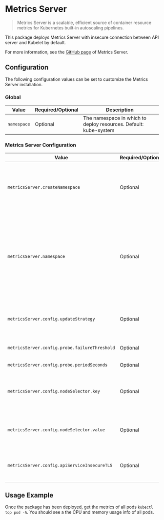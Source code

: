 # Metrics Server

> Metrics Server is a scalable, efficient source of container resource metrics for Kubernetes built-in autoscaling pipelines.

This package deploys Metrics Server with insecure connection between API server and Kubelet by default.

For more information, see the [GitHub page](https://github.com/kubernetes-sigs/metrics-server) of Metrics Server.

## Configuration

The following configuration values can be set to customize the Metrics Server installation.

### Global

| Value | Required/Optional | Description |
|-------|-------------------|-------------|
| `namespace` | Optional | The namespace in which to deploy resources. Default: kube-system |

### Metrics Server Configuration

| Value | Required/Optional | Description |
|-------|-------------------|-------------|
| `metricsServer.createNamespace` | Optional | A boolean that indicates whether to create the namespace specified. Default value is `true`. |
| `metricsServer.namespace` | Optional | The namespace value used by older templates, will overwrite will top level namespace of present, keep for backward compatibility. Default value is `null`. |
| `metricsServer.config.updateStrategy` | Optional | The update strategy of the deployment. Default: `RollingUpdate` |
| `metricsServer.config.probe.failureThreshold` | Optional | Probe failure threshold. Default: `3`. |
| `metricsServer.config.probe.periodSeconds` | Optional | Probe period. Default: `10` . |
| `metricsServer.config.nodeSelector.key` | Optional | Select which node should Metrics-server pod runs on. Default: `null`. |
| `metricsServer.config.nodeSelector.value` | Optional | Select which node should Metrics-server pod runs on. Default: `null`. |
| `metricsServer.config.apiServiceInsecureTLS`| Optional | Insecure connection between API service. Default: `True`. |

## Usage Example

Once the package has been deployed, get the metrics of all pods `kubectl top pod -A`. You should see a the CPU and memory usage info of all pods.
